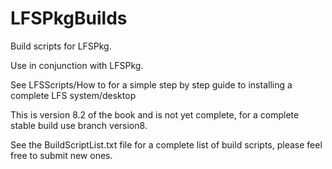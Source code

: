 # LFSPkgBuilds
Build scripts for LFSPkg.

Use in conjunction with LFSPkg.

See LFSScripts/How to for a simple step by step guide to installing a complete LFS system/desktop

This is version 8.2 of the book and is not yet complete, for a complete stable build use branch version8.

See the BuildScriptList.txt file for a complete list of build scripts, please feel free to submit new ones.